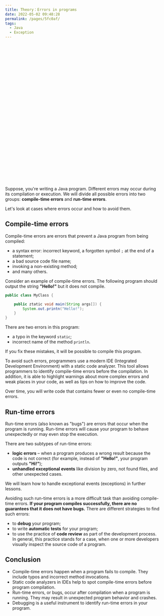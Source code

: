 ```yaml
---
title: Theory：Errors in programs
date: 2022-05-02 09:48:28
permalink: /pages/5fc0af/
tags:
  - Java
  - Exception
---
```

<div style="background-image: url(https://cdn.jsdelivr.net/gh/JimFKppt/Pictures@master/static_files/img/milad-fakurian-UiiHVEyxtyA-unsplash.jpg); background-size: cover;">
    <iframe :src="$withBase('/markmap/Markmap_Theory：Errors in programs.html')" width="100%" height="450" frameborder="0" scrolling="No" leftmargin="0" topmargin="0"></iframe>
</div>

Suppose, you're writing a Java program. Different errors may occur during its compilation or execution. We will divide all possible errors into two groups: **compile-time errors** and **run-time errors**.

Let's look at cases where errors occur and how to avoid them.

## Compile-time errors

Compile-time errors are errors that prevent a Java program from being compiled:

- a syntax error: incorrect keyword, a forgotten symbol `;` at the end of a statement;
- a bad source code file name;
- invoking a non-existing method;
- and many others.

Consider an example of compile-time errors. The following program should output the string **"Hello!"** but it does not compile.

```java
public class MyClass {

    public ztatic void main(String args[]) {
        System.out.printn("Hello!");
    }
}
```

There are two errors in this program:

- a typo in the keyword `static`;
- incorrect name of the method `println`.

If you fix these mistakes, it will be possible to compile this program.

To avoid such errors, programmers use a modern IDE (Integrated Development Environment) with a static code analyzer. This tool allows programmers to identify compile-time errors before the compilation. In addition, it is able to highlight warnings about more complex errors and weak places in your code, as well as tips on how to improve the code.

Over time, you will write code that contains fewer or even no compile-time errors.

## Run-time errors

Run-time errors (also known as "bugs") are errors that occur when the program is running. Run-time errors will cause your program to behave unexpectedly or may even stop the execution.

There are two subtypes of run-time errors:

- **logic errors** – when a program produces a wrong result because the code is not correct (for example, instead of **"Hello!"**, your program outputs **"Hi!"**);
- **unhandled exceptional events** like division by zero, not found files, and other unexpected cases.

We will learn how to handle exceptional events (exceptions) in further lessons.

Avoiding such run-time errors is a more difficult task than avoiding compile-time errors. **If your program compiles successfully, there are no guarantees that it does not have bugs.** There are different strategies to find such errors:

- to **debug** your program;
- to write **automatic tests** for your program;
- to use the practice of **code review** as part of the development process. In general, this practice stands for a case, when one or more developers visually inspect the source code of a program.

## Conclusion

- Compile-time errors happen when a program fails to compile. They include typos and incorrect method invocations.
- Static code analyzers in IDEs help to spot compile-time errors before program compilation.
- Run-time errors, or bugs, occur after compilation when a program is running. They may result in unexpected program behavior and crashes.
- Debugging is a useful instrument to identify run-time errors in your program.